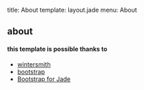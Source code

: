title: About
template: layout.jade
menu: About

## about

#### this template is possible thanks to
* [wintersmith](https://github.com/jnordberg/wintersmith)
* [bootstrap](http://twitter.github.com/bootstrap/)
* [Bootstrap for Jade](https://github.com/SeraphimSerapis/Bootstrap-for-Jade)
